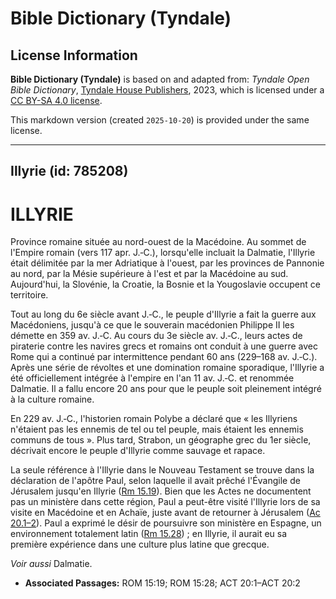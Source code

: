 # Bible Dictionary (Tyndale)

## License Information

**Bible Dictionary (Tyndale)** is based on and adapted from: _Tyndale Open Bible Dictionary_, [Tyndale House Publishers](https://tyndaleopenresources.com/), 2023, which is licensed under a [CC BY-SA 4.0 license](https://creativecommons.org/licenses/by-sa/4.0/legalcode.en).

This markdown version (created `2025-10-20`) is provided under the same license.



--------------------------------

## Illyrie (id: 785208)

ILLYRIE
=======

Province romaine située au nord\-ouest de la Macédoine. Au sommet de l'Empire romain (vers 117 apr. J.‑C.), lorsqu'elle incluait la Dalmatie, l'Illyrie était délimitée par la mer Adriatique à l'ouest, par les provinces de Pannonie au nord, par la Mésie supérieure à l'est et par la Macédoine au sud. Aujourd'hui, la Slovénie, la Croatie, la Bosnie et la Yougoslavie occupent ce territoire.

Tout au long du 6e siècle avant J.‑C., le peuple d'Illyrie a fait la guerre aux Macédoniens, jusqu'à ce que le souverain macédonien Philippe II les démette en 359 av. J.‑C. Au cours du 3e siècle av. J.‑C., leurs actes de piraterie contre les navires grecs et romains ont conduit à une guerre avec Rome qui a continué par intermittence pendant 60 ans (229–168 av. J.‑C.). Après une série de révoltes et une domination romaine sporadique, l'Illyrie a été officiellement intégrée à l'empire en l'an 11 av. J.‑C. et renommée Dalmatie. Il a fallu encore 20 ans pour que le peuple soit pleinement intégré à la culture romaine.

En 229 av. J.‑C., l'historien romain Polybe a déclaré que « les Illyriens n'étaient pas les ennemis de tel ou tel peuple, mais étaient les ennemis communs de tous ». Plus tard, Strabon, un géographe grec du 1er siècle, décrivait encore le peuple d'Illyrie comme sauvage et rapace.

La seule référence à l'Illyrie dans le Nouveau Testament se trouve dans la déclaration de l'apôtre Paul, selon laquelle il avait prêché l'Évangile de Jérusalem jusqu'en Illyrie ([Rm 15\.19](https://ref.ly/Rom15:19)). Bien que les Actes ne documentent pas un ministère dans cette région, Paul a peut\-être visité l'Illyrie lors de sa visite en Macédoine et en Achaïe, juste avant de retourner à Jérusalem ([Ac 20\.1–2](https://ref.ly/Acts20:1-Acts20:2)). Paul a exprimé le désir de poursuivre son ministère en Espagne, un environnement totalement latin ([Rm 15\.28](https://ref.ly/Rom15:28)) ; en Illyrie, il aurait eu sa première expérience dans une culture plus latine que grecque.

*Voir aussi* Dalmatie.

* **Associated Passages:** ROM 15:19; ROM 15:28; ACT 20:1–ACT 20:2

